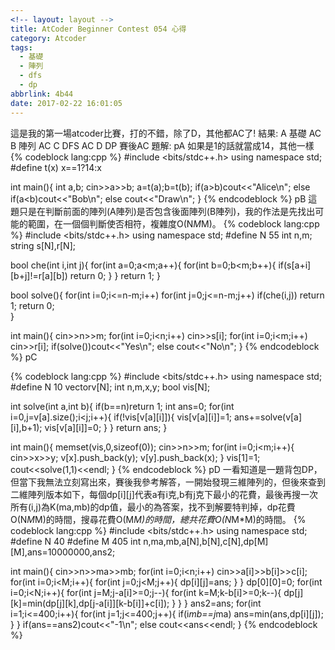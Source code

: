 ```yaml
---
<!-- layout: layout -->
title: AtCoder Beginner Contest 054 心得
category: Atcoder
tags:
  - 基礎
  - 陣列
  - dfs
  - dp
abbrlink: 4b44
date: 2017-02-22 16:01:05
---
```

這是我的第一場atcoder比賽，打的不錯，除了D，其他都AC了!
結果:
A 基礎 AC
B 陣列 AC
C DFS AC
D DP 賽後AC
題解:
pA
如果是1的話就當成14，其他一樣
{% codeblock lang:cpp %}
#include <bits/stdc++.h>
using namespace std;
#define t(x) x==1?14:x

int main(){
	int a,b;
	cin>>a>>b;
	a=t(a);b=t(b);
	if(a>b)cout<<"Alice\n";
	else if(a<b)cout<<"Bob\n";
	else cout<<"Draw\n";
}
{% endcodeblock %}
pB
這題只是在判斷前面的陣列(A陣列)是否包含後面陣列(B陣列)，我的作法是先找出可能的範圍，在一個個判斷使否相符，複雜度O(N*M*M)。
{% codeblock lang:cpp %}
#include <bits/stdc++.h>
using namespace std;
#define N 55
int n,m;
string s[N],r[N];

bool che(int i,int j){
	for(int a=0;a<m;a++){
		for(int b=0;b<m;b++){
			if(s[a+i][b+j]!=r[a][b])
				return 0;
		}
	}
	return 1;
}

bool solve(){
	for(int i=0;i<=n-m;i++)
		for(int j=0;j<=n-m;j++)
			if(che(i,j))
				return 1;
	return 0;		 
}

int main(){
	cin>>n>>m;
	for(int i=0;i<n;i++)
			cin>>s[i];
	for(int i=0;i<m;i++)
			cin>>r[i];
	if(solve())cout<<"Yes\n";
	else cout<<"No\n";
}
{% endcodeblock %}
pC

{% codeblock lang:cpp %}
#include <bits/stdc++.h>
using namespace std;
#define N 10
vector<int>v[N];
int n,m,x,y;
bool vis[N];

int solve(int a,int b){
	if(b==n)return 1;
	int ans=0;
	for(int i=0,j=v[a].size();i<j;i++){
		if(!vis[v[a][i]]){
			vis[v[a][i]]=1;
			ans+=solve(v[a][i],b+1);
			vis[v[a][i]]=0;
		}
	}
	return ans;
}

int main(){
	memset(vis,0,sizeof(0));
	cin>>n>>m;
	for(int i=0;i<m;i++){
		cin>>x>>y;
		v[x].push_back(y);
		v[y].push_back(x);
	}
	vis[1]=1;
	cout<<solve(1,1)<<endl;
}
{% endcodeblock %}
pD
一看知道是一題背包DP，但當下我無法立刻寫出來，賽後我參考解答，一開始發現三維陣列的，但後來查到二維陣列版本如下，每個dp[i][j]代表a有i克,b有j克下最小的花費，最後再搜一次所有(i,j)為K(ma,mb)的dp值，最小的為答案，找不到解要特判掉，dp花費O(N*M*M)的時間，搜尋花費O(M*M)的時間，總共花費O(N*M*M)的時間。
{% codeblock lang:cpp %}
#include <bits/stdc++.h>
using namespace std;
#define N 40
#define M 405
int n,ma,mb,a[N],b[N],c[N],dp[M][M],ans=10000000,ans2;

int main(){
	cin>>n>>ma>>mb;
	for(int i=0;i<n;i++)
		cin>>a[i]>>b[i]>>c[i];
	for(int i=0;i<M;i++){
		for(int j=0;j<M;j++){
			dp[i][j]=ans;
		}
	}
	dp[0][0]=0;
	for(int i=0;i<N;i++){
		for(int j=M;j-a[i]>=0;j--){
			for(int k=M;k-b[i]>=0;k--){
				dp[j][k]=min(dp[j][k],dp[j-a[i]][k-b[i]]+c[i]);
			}
		}
	}
	ans2=ans;
	for(int i=1;i<=400;i++){
		for(int j=1;j<=400;j++){
			if(i*mb==j*ma)
				ans=min(ans,dp[i][j]);
		}
	}
	if(ans==ans2)cout<<"-1\n";
	else cout<<ans<<endl;
}
{% endcodeblock %}